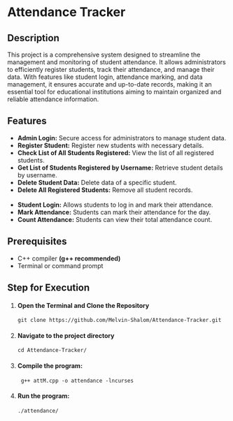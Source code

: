 <h1>Attendance Tracker</h1>

<h2>Description</h2>

<p>This project is a comprehensive system designed to streamline the management and monitoring of student attendance. It allows administrators to efficiently register students, track their attendance, and manage their data. With features like student login, attendance marking, and data management, it ensures accurate and up-to-date records, making it an essential tool for educational institutions aiming to maintain organized and reliable attendance information.</p>

<h2>Features</h2>
<ul>
	<li><strong>Admin Login:</strong> Secure access for administrators to manage student data.</li>
  	<li><strong>Register Student:</strong> Register new students with necessary details.</li>
  	<li><strong>Check List of All Students Registered:</strong> View the list of all registered students.</li>
  	<li><strong>Get List of Students Registered by Username:</strong> Retrieve student details by username.</li>
  	<li><strong>Delete Student Data:</strong> Delete data of a specific student.</li>
  	<li><strong>Delete All Registered Students:</strong> Remove all student records.</li><br>
  	<li><strong>Student Login:</strong> Allows students to log in and mark their attendance.</li>
 	<li><strong>Mark Attendance:</strong> Students can mark their attendance for the day.</li>
  	<li><strong>Count Attendance:</strong> Students can view their total attendance count.</li>
</ul>

<h2>Prerequisites</h2>
<ul>
	<li>C++ compiler <strong>(g++ recommended)</strong></li>
  	<li>Terminal or command prompt</li>
</ul>

<h2>Step for Execution</h2>
<ol>
	<li>
		<h4>Open the Terminal and Clone the Repository</h4>
	   	<code>git clone https://github.com/Melvin-Shalom/Attendance-Tracker.git</code><br>
	</li>
	<li>
		<h4>Navigate to the project directory</h4>
	    	<code>cd Attendance-Tracker/</code>
	</li>
	<li>
    		<h4>Compile the program:</h4>
    		<code> g++ attM.cpp -o attendance -lncurses</code>
	</li>
  	<li>
	    	<h4>Run the program:</h4>
    		<code>./attendance/</code>
  	</li>
</ol>
